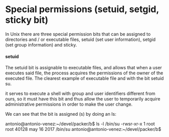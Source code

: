 # Special permissions (setuid, setgid, sticky bit)

In Unix there are three special permission bits that can be assigned to directories and / or executable files, setuid (set user information), setgid (set group information)
and sticky.

#### setuid
The setuid bit is assignable to executable files, and allows that when a user executes said file, the process acquires the permissions of the owner of the executed file. The clearest example of executable file and with the bit setuid su.

it serves to execute a shell with group and user identifiers different from ours, so it must have this bit and thus allow the user to temporarily acquire administrative permissions in order to make the user change.

We can see that the bit is assigned (s) by doing an ls:

antonio@antonio-venez:~/devel/packer/b$ ls -l /bin/su
-rwsr-xr-x 1 root root 40128 may 16  2017 /bin/su
antonio@antonio-venez:~/devel/packer/b$ 

